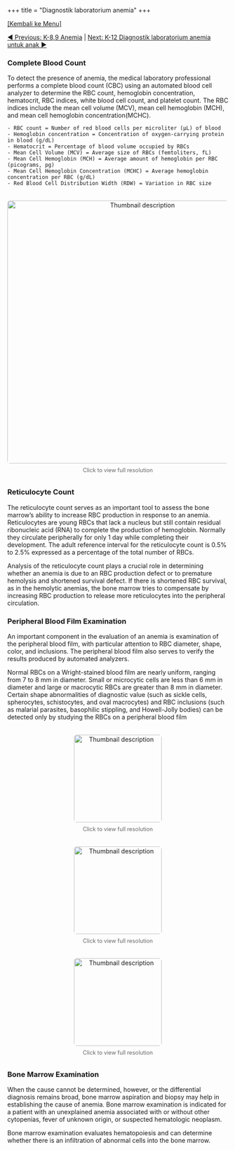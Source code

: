 +++
title = "Diagnostik laboratorium anemia"
+++

[[Kembali ke Menu]](/HIS/)

[◄ Previous: K-8,9 Anemia](/HIS/k8/) | [Next: K-12 Diagnostik laboratorium anemia untuk anak ►](/HIS/k12/)

### Complete Blood Count

To detect the presence of anemia, the medical laboratory professional performs a complete blood count (CBC) using an automated blood cell analyzer to determine the RBC count, hemoglobin concentration, hematocrit, RBC indices, white blood cell count, and platelet count. The RBC indices include the mean cell volume (MCV), mean cell hemoglobin (MCH), and mean cell hemoglobin concentration(MCHC).

	- RBC count = Number of red blood cells per microliter (μL) of blood
	- Hemoglobin concentration = Concentration of oxygen-carrying protein in blood (g/dL)
	- Hematocrit = Percentage of blood volume occupied by RBCs
	- Mean Cell Volume (MCV) = Average size of RBCs (femtoliters, fL)
	- Mean Cell Hemoglobin (MCH) = Average amount of hemoglobin per RBC (picograms, pg)
	- Mean Cell Hemoglobin Concentration (MCHC) = Average hemoglobin concentration per RBC (g/dL)
	- Red Blood Cell Distribution Width (RDW) = Variation in RBC size

<div style="text-align: center; margin: 2rem 0;">
  <a href="/images/intervalcbc.webp" target="_blank">
    <img
      src="/images/intervalcbc.webp"
      alt="Thumbnail description"
      style="width: 600px; height: auto; border-radius: 6px;"
    />
  </a>
  <p style="font-size: 0.9em; color: #666; margin-top: 0.5rem;">
    Click to view full resolution
  </p>
</div>

### Reticulocyte Count

The reticulocyte count serves as an important tool to assess the bone marrow’s ability to increase RBC production in response to an anemia. Reticulocytes are young RBCs that lack a nucleus but still contain residual ribonucleic acid (RNA) to complete the production of hemoglobin. Normally they circulate peripherally for only 1 day while completing their development. The adult reference interval for the reticulocyte count is 0.5% to 2.5% expressed as a percentage of the total number of RBCs.

Analysis of the reticulocyte count plays a crucial role in determining whether an anemia is due to an RBC production defect or to premature hemolysis and shortened survival defect. If there is shortened RBC survival, as in the hemolytic anemias, the bone marrow tries to compensate by increasing RBC production to release more reticulocytes into the peripheral circulation.

### Peripheral Blood Film Examination

An important component in the evaluation of an anemia is examination of the peripheral blood film, with particular attention to RBC diameter, shape, color, and inclusions. The peripheral blood film also serves to verify the results produced by automated analyzers.

Normal RBCs on a Wright-stained blood film are nearly uniform, ranging from 7 to 8 mm in diameter. Small or microcytic cells are less than 6 mm in diameter and large or macrocytic RBCs are greater than 8 mm in diameter. Certain shape abnormalities of diagnostic value (such as sickle cells, spherocytes, schistocytes, and oval macrocytes) and RBC inclusions (such as malarial parasites, basophilic stippling, and Howell-Jolly bodies) can be detected only by studying the RBCs on a peripheral blood film

<div style="text-align: center; margin: 2rem 0;">
  <a href="/images/tabelsmear.webp" target="_blank">
    <img
      src="/images/tabelsmear.webp"
      alt="Thumbnail description"
      style="width: 200px; height: auto; border-radius: 6px;"
    />
  </a>
  <p style="font-size: 0.9em; color: #666; margin-top: 0.5rem;">
    Click to view full resolution
  </p>
</div>

<div style="text-align: center; margin: 2rem 0;">
  <a href="/images/tabelinklusi.webp" target="_blank">
    <img
      src="/images/tabelinklusi.webp"
      alt="Thumbnail description"
      style="width: 200px; height: auto; border-radius: 6px;"
    />
  </a>
  <p style="font-size: 0.9em; color: #666; margin-top: 0.5rem;">
    Click to view full resolution
  </p>
</div>

<div style="text-align: center; margin: 2rem 0;">
  <a href="/images/morfologiblood.webp" target="_blank">
    <img
      src="/images/morfologiblood.webp"
      alt="Thumbnail description"
      style="width: 200px; height: auto; border-radius: 6px;"
    />
  </a>
  <p style="font-size: 0.9em; color: #666; margin-top: 0.5rem;">
    Click to view full resolution
  </p>
</div>

### Bone Marrow Examination

When the cause cannot be determined, however, or the differential diagnosis remains broad, bone marrow aspiration and biopsy may help in establishing the cause of anemia. Bone marrow examination is indicated for a patient with an unexplained anemia associated with or without other cytopenias, fever of unknown origin, or suspected hematologic neoplasm.

Bone marrow examination evaluates hematopoiesis and can determine whether there is an infiltration of abnormal cells into the bone marrow.